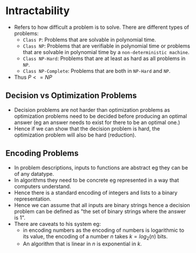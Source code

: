 # Intractability
* Refers to how difficult a problem is to solve. There are different types of problems:
	* `Class P`: Problems that are solvable in polynomial time.
	* `Class NP`: Problems that are verifiable in polynomial time or problems that are solvable in polynomial time by a `non-deterministic machine`.
	* `Class NP-Hard`: Problems that are at least as hard as all problems in `NP`.
	* `Class NP-Complete`: Problems that are both in `NP-Hard` and `NP`.
* Thus $P <= NP$

## Decision vs Optimization Problems
* Decision problems are not harder than optimization problems as optimization problems need to be decided before producing an optimal answer (eg an answer needs to exist for there to be an optimal one.)
* Hence if we can show that the decision problem is hard, the optimization problem will also be hard (reduction).

## Encoding Problems
* In problem descriptions, inputs to functions are abstract eg they can be of any datatype.
* In algorithms they need to be concrete eg represented in a way that computers understand.
* Hence there is a standard encoding of integers and lists to a binary representation.
* Hence we can assume that all inputs are binary strings hence a decision problem can be defined as "the set of binary strings where the answer is 1".
* There are caveats to his system eg:
	* in encoding numbers as the encoding of numbers is logarithmic to its value, the encoding of a number $n$ takes $k = log_2(n)$ bits.
	* An algorithm that is linear in $n$ is exponential in $k$.